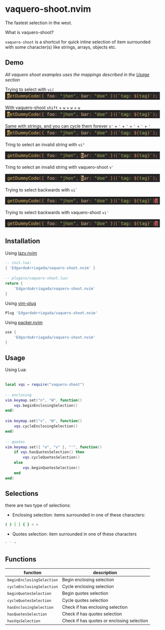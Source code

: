# vaquero-shoot.nvim

The fastest selection in the west.

What is vaquero-shoot?

`vaquero-shoot` is a shortcut for quick inline selection of item surrounded with some character(s) like strings, arrays, objects etc.

## Demo

_All vaquero shoot examples uses the mappings described in the [Usage](#Usage) section_

Trying to select with `vi(`
![viparent](./images/viparent.gif)

With vaquero-shoot
`shift` + `w` + `w` + `w`
![vqsenclosing](./images/vqsenclosing.gif)

Same with strings, and you can cycle them forever
`v'` + `'` + `'` + `'` + `'` + `'`
![cycle-strings](./images/cycle-strings.gif)

Tring to select an invalid string with `vi"`

![invalid-string](./images/invalid-string.gif)

Tring to select an invalid string with vaquero-shoot `v'`

![fix-invalid-string](./images/fix-invalid-string.gif)

Trying to select backwards with `` vi` ``

![invalid-select-backwards](./images/invalid-selection-backwards.gif)

Trying to select backwards with vaquero-shoot `vi'`

![fix-invalid-selection-backwards](./images/fix-invalid-selection-backwards.gif)

## Installation

Using [lazy.nvim](https://github.com/folke/lazy.nvim)

```lua
-- init.lua:
{ 'EdgardoArriagada/vaquero-shoot.nvim' }

-- plugins/vaquero-shoot.lua:
return {
    'EdgardoArriagada/vaquero-shoot.nvim'
}
```

Using [vim-plug](https://github.com/junegunn/vim-plug)

```lua
Plug 'EdgardoArriagada/vaquero-shoot.nvim'
```

Using [packer.nvim](https://github.com/wbthomason/packer.nvim)

```lua
use {
    'EdgardoArriagada/vaquero-shoot.nvim'
}
```

## Usage

Using Lua:

```lua

local vqs = require("vaquero-shoot")

-- enclosing
vim.keymap.set("n", "W", function()
    vqs.beginEnclosingSelection()
end)

vim.keymap.set("v", "W", function()
    vqs.cycleEnclosingSelection()
end)

-- quotes
vim.keymap.set({ "o", "v" }, "'", function()
    if vqs.hasQuotesSelection() then
        vqs.cycleQuotesSelection()
    else
        vqs.beginQuotesSelection()
    end
end)
```

## Selections

there are two type of selections:

- Enclosing selection: items surrounded in one of these characters:

```bash
( ) [ ] { } < >
```

- Quotes selection: item surrounded in one of these characters

```bash
' ` "
```

## Functions

| function                  | description                                |
| ------------------------- | ------------------------------------------ |
| `beginEnclosingSelection` | Begin enclosing selection                  |
| `cycleEnclosingSelection` | Cycle enclosing selection                  |
| `beginQuotesSelection`    | Begin quotes selection                     |
| `cycleQuotesSelection`    | Cycle quotes selection                     |
| `hasEnclosingSelection`   | Check if has enclosing selection           |
| `hasQuotesSelection`      | Check if has quotes selection              |
| `hasVqsSelection`         | Check if has quotes or enclosing selection |
